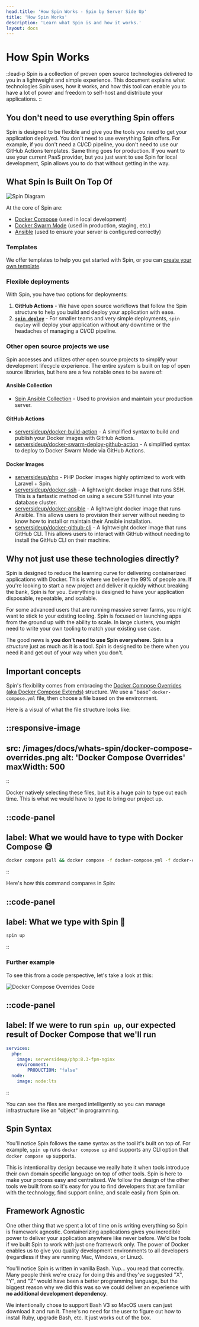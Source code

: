 ```yaml
---
head.title: 'How Spin Works - Spin by Server Side Up'
title: 'How Spin Works'
description: 'Learn what Spin is and how it works.'
layout: docs
---
```


# How Spin Works
::lead-p
Spin is a collection of proven open source technologies delivered to you in a lightweight and simple experience. This document explains what technologies Spin uses, how it works, and how this tool can enable you to have a lot of power and freedom to self-host and distribute your applications.
::

## You don't need to use everything Spin offers
Spin is designed to be flexible and give you the tools you need to get your application deployed. You don't need to use everything Spin offers. For example, if you don't need a CI/CD pipeline, you don't need to use our GitHub Actions templates. Same thing goes for production. If you want to use your current PaaS provider, but you just want to use Spin for local development, Spin allows you to do that without getting in the way.

## What Spin Is Built On Top Of
![Spin Diagram](/images/docs/whats-spin/spin-diagram.png)

At the core of Spin are:
- [Docker Compose](https://docs.docker.com/compose/) (used in local development)
- [Docker Swarm Mode](https://docs.docker.com/engine/swarm/) (used in production, staging, etc.)
- [Ansible](https://www.ansible.com/) (used to ensure your server is configured correctly)

### Templates
We offer templates to help you get started with Spin, or you can [create your own template](/docs/project-templates/create-your-own-template).

### Flexible deployments
With Spin, you have two options for deployments:
1. **GitHub Actions** - We have open source workflows that follow the Spin structure to help you build and deploy your application with ease.
2. [**`spin deploy`**](/docs/command-reference/deploy) - For smaller teams and very simple deployments, `spin deploy` will deploy your application without any downtime or the headaches of managing a CI/CD pipeline.

### Other open source projects we use
Spin accesses and utilizes other open source projects to simplify your development lifecycle experience. The entire system is built on top of open source libraries, but here are a few notable ones to be aware of:

#### Ansible Collection
- [Spin Ansible Collection](https://github.com/serversideup/ansible-collection-spin) - Used to provision and maintain your production server.

#### GitHub Actions
- [serversideup/docker-build-action](https://github.com/marketplace/actions/docker-build-action) - A simplified syntax to build and publish your Docker images with GitHub Actions.
- [serversideup/docker-swarm-deploy-github-action](https://github.com/marketplace/actions/docker-swarm-deploy-github-action) - A simplified syntax to deploy to Docker Swarm Mode via GitHub Actions.

#### Docker Images
- [serversideup/php](https://serversideup.net/open-source/docker-php/) - PHP Docker images highly optimized to work with Laravel + Spin.
- [serversideup/docker-ssh](https://github.com/serversideup/docker-ssh) - A lightweight docker image that runs SSH. This is a fantastic method on using a secure SSH tunnel into your database cluster.
- [serversideup/docker-ansible](https://github.com/serversideup/docker-ansible) - A lightweight docker image that runs Ansible. This allows users to provision their server without needing to know how to install or maintain their Ansible installation.
- [serversideup/docker-github-cli](https://github.com/serversideup/docker-github-cli) - A lightweight docker image that runs GitHub CLI. This allows users to interact with GitHub without needing to install the GitHub CLI on their machine.

## Why not just use these technologies directly?
Spin is designed to reduce the learning curve for delivering containerized applications with Docker. This is where we believe the 99% of people are. If you're looking to start a new project and deliver it quickly without breaking the bank, Spin is for you. Everything is designed to have your application disposable, repeatable, and scalable.

For some advanced users that are running massive server farms, you might want to stick to your existing tooling. Spin is focused on launching apps from the ground up with the ability to scale. In large clusters, you might need to write your own tooling to match your existing use case.

The good news is **you don't need to use Spin everywhere.** Spin is a *structure* just as much as it is a tool. Spin is designed to be there when you need it and get out of your way when you don't.

## Important concepts
Spin's flexibility comes from embracing the [Docker Compose Overrides (aka Docker Compose Extends)](https://docs.docker.com/compose/multiple-compose-files/extends/) structure. We use a "base" `docker-compose.yml` file, then choose a file based on the environment.

Here is a visual of what the file structure looks like:

::responsive-image
---
src: /images/docs/whats-spin/docker-compose-overrides.png
alt: 'Docker Compose Overrides'
maxWidth: 500
---
::

Docker natively selecting these files, but it is a huge pain to type out each time. This is what we would have to type to bring our project up.

::code-panel
---
label: What we would have to type with Docker Compose 😅
---
```bash
docker compose pull && docker compose -f docker-compose.yml -f docker-compose.dev.yml up
```
::

Here's how this command compares in Spin:

::code-panel
---
label: What we type with Spin 🥳
---
```bash
spin up
```
::

### Further example
To see this from a code perspective, let's take a look at this:

![Docker Compose Overrides Code](/images/docs/whats-spin/docker-overrides-code.png)

::code-panel
---
label: If we were to run `spin up`, our expected result of Docker Compose that we'll run
---
```yaml
services:
  php:
    image: serversideup/php:8.3-fpm-nginx
    environment:
        PRODUCTION: "false"
  node:
    image: node:lts
```
::

You can see the files are merged intelligently so you can manage infrastructure like an "object" in programming.

## Spin Syntax
You'll notice Spin follows the same syntax as the tool it's built on top of. For example, `spin up` runs `docker compose up` and supports any CLI option that `docker compose up` supports.

This is intentional by design because we really hate it when tools introduce their own domain specific language on top of other tools. Spin is here to make your process easy and centralized. We follow the design of the other tools we built from so it's easy for you to find developers that are familiar with the technology, find support online, and scale easily from Spin on.

## Framework Agnostic
One other thing that we spent a lot of time on is writing everything so Spin is framework agnostic. Containerizing applications gives you incredible power to deliver your application anywhere like never before. We'd be fools if we built Spin to work with just one framework only. The power of Docker enables us to give you quality development environments to all developers (regardless if they are running Mac, Windows, or Linux).

You'll notice Spin is written in vanilla Bash. Yup... you read that correctly. Many people think we're crazy for doing this and they've suggested "X", "Y", and "Z" would have been a better programming language, but the biggest reason why we did this was so we could deliver an experience with **no additional development dependency**.

We intentionally chose to support Bash V3 so MacOS users can just download it and run it. There's no need for the user to figure out how to install Ruby, upgrade Bash, etc. It just works out of the box.
